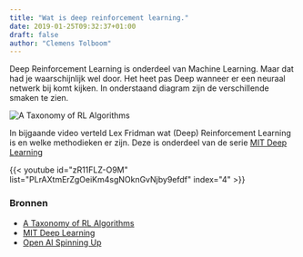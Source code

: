```yaml
---
title: "Wat is deep reinforcement learning."
date: 2019-01-25T09:32:37+01:00
draft: false
author: "Clemens Tolboom"
---
```


Deep Reinforcement Learning is onderdeel van Machine Learning. Maar dat had je waarschijnlijk wel door. Het heet pas Deep wanneer er een neuraal netwerk bij komt kijken. In onderstaand diagram zijn de verschillende smaken te zien.

![A Taxonomy of RL Algorithms](/images/rl_algorithms_9_15.svg)

In bijgaande video verteld Lex Fridman wat (Deep) Reinforcement Learning is en welke methodieken er zijn. Deze is onderdeel van de serie [MIT Deep Learning](https://www.youtube.com/playlist?list=PLrAXtmErZgOeiKm4sgNOknGvNjby9efdf)

{{< youtube id="zR11FLZ-O9M" list="PLrAXtmErZgOeiKm4sgNOknGvNjby9efdf" index="4" >}}

### Bronnen

- [A Taxonomy of RL Algorithms](https://spinningup.openai.com/en/latest/spinningup/rl_intro2.html#a-taxonomy-of-rl-algorithms)
- [MIT Deep Learning](https://deeplearning.mit.edu/)
- [Open AI Spinning Up](https://spinningup.openai.com/en/latest/index.html)